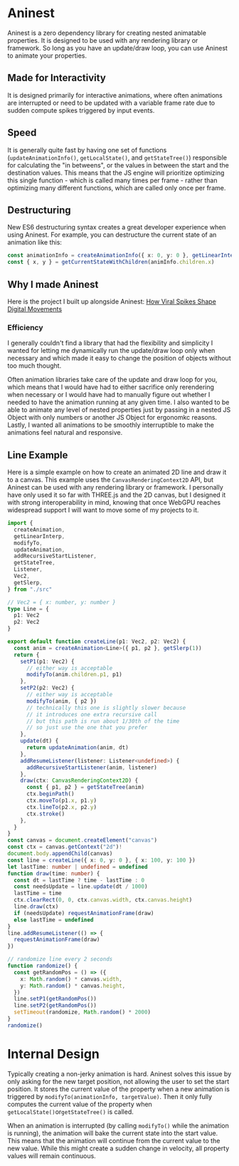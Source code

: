 # Aninest

Aninest is a zero dependency library for creating nested animatable properties. It is designed to be used with any rendering library or framework. So long as you have an update/draw loop, you can use Aninest to animate your properties.

## Made for Interactivity

It is designed primarily for interactive animations, where often animations are interrupted or need to be updated with a variable frame rate due to sudden compute spikes triggered by input events.

## Speed

It is generally quite fast by having one set of functions (`updateAnimationInfo()`, `getLocalState()`, and `getStateTree()`) responsible for calculating the "in betweens", or the values in between the start and the destination values. This means that the JS engine will prioritize optimizing this single function - which is called many times per frame - rather than optimizing many different functions, which are called only once per frame.

## Destructuring

New ES6 destructuring syntax creates a great developer experience when using Aninest. For example, you can destructure the current state of an animation like this:

```ts
const animationInfo = createAnimationInfo({ x: 0, y: 0 }, getLinearInterp(1))
const { x, y } = getCurrentStateWithChildren(animInfo.children.x)
```

## Why I made Aninest

Here is the project I built up alongside Aninest: [How Viral Spikes Shape Digital Movements](https://zphrs.github.io/humn-55-final/)

### Efficiency

I generally couldn't find a library that had the flexibility and simplicity I wanted for letting me dynamically run the update/draw loop only when necessary and which made it easy to change the position of objects without too much thought.

Often animation libraries take care of the update and draw loop for you, which means that I would have had to either sacrifice only rerendering when necessary or I would have had to manually figure out whether I needed to have the animation running at any given time. I also wanted to be able to animate any level of nested properties just by passing in a nested JS Object with only numbers or another JS Object for ergonomkc reasons. Lastly, I wanted all animations to be smoothly interruptible to make the animations feel natural and responsive.

## Line Example

Here is a simple example on how to create an animated 2D line and draw it to a canvas. This example uses the `CanvasRenderingContext2D` API, but Aninest can be used with any rendering library or framework. I personally have only used it so far with THREE.js and the 2D canvas, but I designed it with strong interoperability in mind, knowing that once WebGPU reaches widespread support I will want to move some of my projects to it.

```ts
import {
  createAnimation,
  getLinearInterp,
  modifyTo,
  updateAnimation,
  addRecursiveStartListener,
  getStateTree,
  Listener,
  Vec2,
  getSlerp,
} from "./src"

// Vec2 = { x: number, y: number }
type Line = {
  p1: Vec2
  p2: Vec2
}

export default function createLine(p1: Vec2, p2: Vec2) {
  const anim = createAnimation<Line>({ p1, p2 }, getSlerp(1))
  return {
    setP1(p1: Vec2) {
      // either way is acceptable
      modifyTo(anim.children.p1, p1)
    },
    setP2(p2: Vec2) {
      // either way is acceptable
      modifyTo(anim, { p2 })
      // technically this one is slightly slower because
      // it introduces one extra recursive call
      // but this path is run about 1/30th of the time
      // so just use the one that you prefer
    },
    update(dt) {
      return updateAnimation(anim, dt)
    },
    addResumeListener(listener: Listener<undefined>) {
      addRecursiveStartListener(anim, listener)
    },
    draw(ctx: CanvasRenderingContext2D) {
      const { p1, p2 } = getStateTree(anim)
      ctx.beginPath()
      ctx.moveTo(p1.x, p1.y)
      ctx.lineTo(p2.x, p2.y)
      ctx.stroke()
    },
  }
}
const canvas = document.createElement("canvas")
const ctx = canvas.getContext("2d")!
document.body.appendChild(canvas)
const line = createLine({ x: 0, y: 0 }, { x: 100, y: 100 })
let lastTime: number | undefined = undefined
function draw(time: number) {
  const dt = lastTime ? time - lastTime : 0
  const needsUpdate = line.update(dt / 1000)
  lastTime = time
  ctx.clearRect(0, 0, ctx.canvas.width, ctx.canvas.height)
  line.draw(ctx)
  if (needsUpdate) requestAnimationFrame(draw)
  else lastTime = undefined
}
line.addResumeListener(() => {
  requestAnimationFrame(draw)
})

// randomize line every 2 seconds
function randomize() {
  const getRandomPos = () => ({
    x: Math.random() * canvas.width,
    y: Math.random() * canvas.height,
  })
  line.setP1(getRandomPos())
  line.setP2(getRandomPos())
  setTimeout(randomize, Math.random() * 2000)
}
randomize()
```

# Internal Design

Typically creating a non-jerky animation is hard. Aninest solves this issue by only asking for the new target position, not allowing the user to set the start position. It stores the current value of the property when a new animation is triggered by `modifyTo(animationInfo, targetValue)`. Then it only fully computes the current value of the property when `getLocalState()`or`getStateTree()` is called.

When an animation is interrupted (by calling `modifyTo()` while the animation is running), the animation will bake the current state into the start value. This means that the animation will continue from the current value to the new value. While this might create a sudden change in velocity, all property values will remain continuous.
